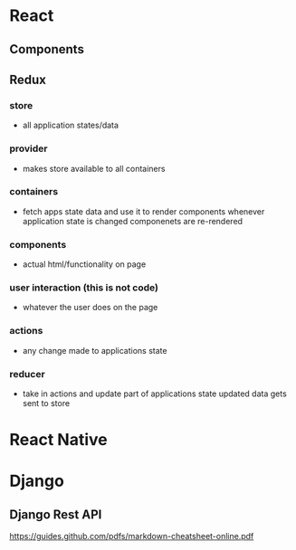 # React #
## Components ##
    
## Redux ##
### store
* all application states/data
### provider
* makes store available to all containers
### containers #
* fetch apps state data and use it to render components whenever application state is changed componenets are re-rendered
### components #
* actual html/functionality on page
### user interaction (this is not code) #
* whatever the user does on the page 
### actions 
* any change made to applications state
### reducer
* take in actions and update part of applications state updated data gets sent to store
        
# React Native

        
# Django
## Django Rest API
    


https://guides.github.com/pdfs/markdown-cheatsheet-online.pdf
